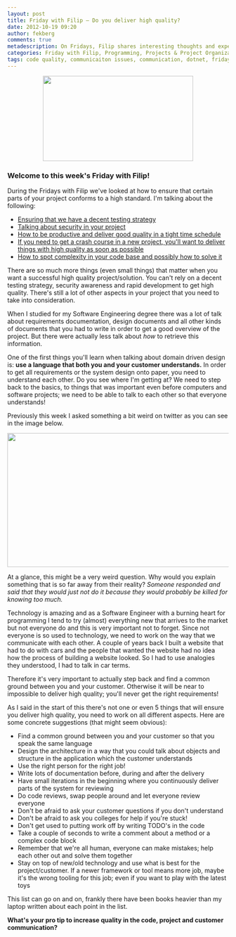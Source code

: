 ```yaml
---
layout: post
title: Friday with Filip – Do you deliver high quality?
date: 2012-10-19 09:20
author: fekberg
comments: true
metadescription: On Fridays, Filip shares interesting thoughts and experience that hopefully will lead to interesting discussions. Enjoy Friday with Filip!
categories: Friday with Filip, Programming, Projects & Project Organization
tags: code quality, communicaiton issues, communication, dotnet, friday with filip, Programming, project management, project organization, project quality, projects
---
```

<img src="http://cdn.filipekberg.se/fekberg-blog/wp-content/uploads/2012/09/FridayWithFili.png" alt="" title="Friday with Filip" style="display: block;   margin-left: auto;   margin-right: auto;" width="342" height="194" class="aligncenter size-full wp-image-1016" />

<h3>Welcome to this week's Friday with Filip!</h3>
During the Fridays with Filip we've looked at how to ensure that certain parts of your project conforms to a high standard. I'm talking about the following<!--excerpt-->:

<ul>
	<li><a href="http://filipekberg.se/2012/09/14/friday-with-filip-do-you-use-a-decent-testing-strategy/">Ensuring that we have a decent testing strategy</a></li>
	<li><a href="http://filipekberg.se/2012/09/21/friday-with-filip-do-you-care-about-web-security/">Talking about security in your project</a></li>
	<li><a href="http://filipekberg.se/2012/09/28/friday-with-filip-being-productive/">How to be productive and deliver good quality in a tight time schedule</a></li>
	<li><a href="http://filipekberg.se/2012/10/05/friday-with-filip-joining-new-projects/">If you need to get a crash course in a new project, you'll want to deliver things with high quality as soon as possible</a></li>
	<li><a href="http://filipekberg.se/2012/10/12/friday-with-filip-dealing-with-code-complexity/">How to spot complexity in your code base and possibly how to solve it</a></li>
</ul>

There are so much more things (even small things) that matter when you want a successful high quality project/solution. You can't rely on a decent testing strategy, security awareness and rapid development to get high quality. There's still a lot of other aspects in your project that you need to take into consideration.

When I studied for my Software Engineering degree there was a lot of talk about requirements documentation, design documents and all other kinds of documents that you had to write in order to get a good overview of the project. But there were actually less talk about <em>how</em> to retrieve this information.

One of the first things you'll learn when talking about domain driven design is: <strong>use a language that both you and your customer understands.</strong> In order to get all requirements or the system design onto paper, you need to understand each other. Do you see where I'm getting at? We need to step back to the basics, to things that was important even before computers and software projects; we need to be able to talk to each other so that everyone understands!

Previously this week I asked something a bit weird on twitter as you can see in the image below.

<img src="http://cdn.filipekberg.se/fekberg-blog/wp-content/uploads/2012/10/fekberg.png" alt="" style="display: block;   margin-left: auto;   margin-right: auto;" title="fekberg" width="580" height="305" class="alignnone size-full wp-image-1431" />

At a glance, this might be a very weird question. Why would you explain something that is so far away from their reality? <em>Someone responded and said that they would just not do it because they would probably be killed for knowing too much.</em>

Technology is amazing and as a Software Engineer with a burning heart for programming I tend to try (almost) everything new that arrives to the market but not everyone do and this is very important not to forget. Since not everyone is so used to technology, we need to work on the way that we communicate with each other. A couple of years back I built a website that had to do with cars and the people that wanted the website had no idea how the process of building a website looked. So I had to use analogies they understood, I had to talk in car terms.

Therefore it's very important to actually step back and find a common ground between you and your customer. Otherwise it will be near to impossible to deliver high quality; you'll never get the right requirements!

As I said in the start of this there's not one or even 5 things that will ensure you deliver high quality, you need to work on all different aspects. Here are some concrete suggestions (that might seem obvious):

<ul>
	<li>Find a common ground between you and your customer so that you speak the same language</li>
	<li>Design the architecture in a way that you could talk about objects and structure in the application which the customer understands</li>
	<li>Use the right person for the right job!</li>
	<li>Write lots of documentation before, during and after the delivery</li>
	<li>Have small iterations in the beginning where you continuously deliver parts of the system for reviewing</li>
	<li>Do code reviews, swap people around and let everyone review everyone</li>
	<li>Don't be afraid to ask your customer questions if you don't understand</li>
	<li>Don't be afraid to ask you colleges for help if you're stuck!</li>
	<li>Don't get used to putting work off by writing TODO's in the code</li>
	<li>Take a couple of seconds to write a comment about a method or a complex code block</li>
	<li>Remember that we're all human, everyone can make mistakes; help each other out and solve them together</li>
	<li>Stay on top of new/old technology and use what is best for the project/customer. If a newer framework or tool means more job, maybe it's the wrong tooling for this job; even if you want to play with the latest toys</li>
</ul>

This list can go on and on, frankly there have been books heavier than my laptop written about each point in the list.

<strong>What's your pro tip to increase quality in the code, project and customer communication?</strong>


